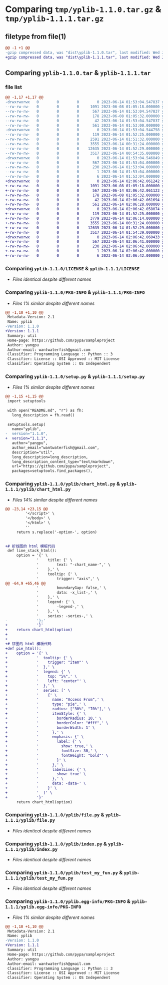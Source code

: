 # Comparing `tmp/yplib-1.1.0.tar.gz` & `tmp/yplib-1.1.1.tar.gz`

## filetype from file(1)

```diff
@@ -1 +1 @@
-gzip compressed data, was "dist\yplib-1.1.0.tar", last modified: Wed Jun 14 01:53:04 2023, max compression
+gzip compressed data, was "dist\yplib-1.1.1.tar", last modified: Wed Jun 14 02:06:42 2023, max compression
```

## Comparing `yplib-1.1.0.tar` & `yplib-1.1.1.tar`

### file list

```diff
@@ -1,17 +1,17 @@
-drwxrwxrwx   0        0        0        0 2023-06-14 01:53:04.547837 yplib-1.1.0/
--rw-rw-rw-   0        0        0     1091 2023-06-08 01:05:18.000000 yplib-1.1.0/LICENSE
--rw-rw-rw-   0        0        0      567 2023-06-14 01:53:04.547837 yplib-1.1.0/PKG-INFO
--rw-rw-rw-   0        0        0      178 2023-06-08 01:05:32.000000 yplib-1.1.0/README.md
--rw-rw-rw-   0        0        0       42 2023-06-14 01:53:04.547837 yplib-1.1.0/setup.cfg
--rw-rw-rw-   0        0        0      561 2023-06-14 01:53:00.000000 yplib-1.1.0/setup.py
-drwxrwxrwx   0        0        0        0 2023-06-14 01:53:04.544758 yplib-1.1.0/yplib/
--rw-rw-rw-   0        0        0      119 2023-06-14 01:52:25.000000 yplib-1.1.0/yplib/__init__.py
--rw-rw-rw-   0        0        0     2591 2023-06-14 01:51:32.000000 yplib-1.1.0/yplib/chart_html.py
--rw-rw-rw-   0        0        0     3555 2023-06-14 00:31:24.000000 yplib-1.1.0/yplib/file.py
--rw-rw-rw-   0        0        0    12635 2023-06-14 01:52:29.000000 yplib-1.1.0/yplib/index.py
--rw-rw-rw-   0        0        0     3517 2023-06-14 00:54:35.000000 yplib-1.1.0/yplib/test_my_fun.py
-drwxrwxrwx   0        0        0        0 2023-06-14 01:53:04.546849 yplib-1.1.0/yplib.egg-info/
--rw-rw-rw-   0        0        0      567 2023-06-14 01:53:04.000000 yplib-1.1.0/yplib.egg-info/PKG-INFO
--rw-rw-rw-   0        0        0      230 2023-06-14 01:53:04.000000 yplib-1.1.0/yplib.egg-info/SOURCES.txt
--rw-rw-rw-   0        0        0        1 2023-06-14 01:53:04.000000 yplib-1.1.0/yplib.egg-info/dependency_links.txt
--rw-rw-rw-   0        0        0        6 2023-06-14 01:53:04.000000 yplib-1.1.0/yplib.egg-info/top_level.txt
+drwxrwxrwx   0        0        0        0 2023-06-14 02:06:42.061242 yplib-1.1.1/
+-rw-rw-rw-   0        0        0     1091 2023-06-08 01:05:18.000000 yplib-1.1.1/LICENSE
+-rw-rw-rw-   0        0        0      567 2023-06-14 02:06:42.061123 yplib-1.1.1/PKG-INFO
+-rw-rw-rw-   0        0        0      178 2023-06-08 01:05:32.000000 yplib-1.1.1/README.md
+-rw-rw-rw-   0        0        0       42 2023-06-14 02:06:42.061694 yplib-1.1.1/setup.cfg
+-rw-rw-rw-   0        0        0      561 2023-06-14 02:06:28.000000 yplib-1.1.1/setup.py
+drwxrwxrwx   0        0        0        0 2023-06-14 02:06:42.058074 yplib-1.1.1/yplib/
+-rw-rw-rw-   0        0        0      119 2023-06-14 01:52:25.000000 yplib-1.1.1/yplib/__init__.py
+-rw-rw-rw-   0        0        0     3779 2023-06-14 02:06:14.000000 yplib-1.1.1/yplib/chart_html.py
+-rw-rw-rw-   0        0        0     3555 2023-06-14 00:31:24.000000 yplib-1.1.1/yplib/file.py
+-rw-rw-rw-   0        0        0    12635 2023-06-14 01:52:29.000000 yplib-1.1.1/yplib/index.py
+-rw-rw-rw-   0        0        0     3517 2023-06-14 01:54:39.000000 yplib-1.1.1/yplib/test_my_fun.py
+drwxrwxrwx   0        0        0        0 2023-06-14 02:06:42.060433 yplib-1.1.1/yplib.egg-info/
+-rw-rw-rw-   0        0        0      567 2023-06-14 02:06:41.000000 yplib-1.1.1/yplib.egg-info/PKG-INFO
+-rw-rw-rw-   0        0        0      230 2023-06-14 02:06:42.000000 yplib-1.1.1/yplib.egg-info/SOURCES.txt
+-rw-rw-rw-   0        0        0        1 2023-06-14 02:06:42.000000 yplib-1.1.1/yplib.egg-info/dependency_links.txt
+-rw-rw-rw-   0        0        0        6 2023-06-14 02:06:42.000000 yplib-1.1.1/yplib.egg-info/top_level.txt
```

### Comparing `yplib-1.1.0/LICENSE` & `yplib-1.1.1/LICENSE`

 * *Files identical despite different names*

### Comparing `yplib-1.1.0/PKG-INFO` & `yplib-1.1.1/PKG-INFO`

 * *Files 1% similar despite different names*

```diff
@@ -1,10 +1,10 @@
 Metadata-Version: 2.1
 Name: yplib
-Version: 1.1.0
+Version: 1.1.1
 Summary: util
 Home-page: https://github.com/pypa/sampleproject
 Author: yangpu
 Author-email: wantwaterfish@gmail.com
 Classifier: Programming Language :: Python :: 3
 Classifier: License :: OSI Approved :: MIT License
 Classifier: Operating System :: OS Independent
```

### Comparing `yplib-1.1.0/setup.py` & `yplib-1.1.1/setup.py`

 * *Files 1% similar despite different names*

```diff
@@ -1,15 +1,15 @@
 import setuptools
 
 with open("README.md", "r") as fh:
   long_description = fh.read()
 
 setuptools.setup(
   name="yplib",
-  version="1.1.0",
+  version="1.1.1",
   author="yangpu",
   author_email="wantwaterfish@gmail.com",
   description="util",
   long_description=long_description,
   long_description_content_type="text/markdown",
   url="https://github.com/pypa/sampleproject",
   packages=setuptools.find_packages(),
```

### Comparing `yplib-1.1.0/yplib/chart_html.py` & `yplib-1.1.1/yplib/chart_html.py`

 * *Files 14% similar despite different names*

```diff
@@ -23,14 +23,15 @@
         '</script>' \
         '</body>' \
         '</html>' \
         ''
     return s.replace('-option-', option)
 
 
+# 折线图的 html 模板代码
 def line_stack_html():
     option = '{' \
              '    title: {' \
              '        text: "-chart_name-",' \
              '    },' \
              '    tooltip: {' \
              '        trigger: "axis",' \
@@ -64,9 +65,46 @@
              '        boundaryGap: false,' \
              '        data: -x_list-,' \
              '    },' \
              '    legend: {' \
              '        -legend-,' \
              '    },' \
              '    series: -series-,' \
-             '};'
+             '}'
+    return chart_html(option)
+
+
+# 饼图的 html 模板代码
+def pie_html():
+    option = '{' \
+             '  tooltip: {' \
+             '    trigger: "item"' \
+             '  },' \
+             '  legend: {' \
+             '    top: "5%",' \
+             '    left: "center"' \
+             '  },' \
+             '  series: [' \
+             '    {' \
+             '      name: "Access From",' \
+             '      type: "pie",' \
+             '      radius: ["30%", "70%"],' \
+             '      itemStyle: {' \
+             '        borderRadius: 10,' \
+             '        borderColor: "#fff",' \
+             '        borderWidth: 1' \
+             '      },' \
+             '      emphasis: {' \
+             '        label: {' \
+             '          show: true,' \
+             '          fontSize: 30,' \
+             '          fontWeight: "bold"' \
+             '        }' \
+             '      },' \
+             '      labelLine: {' \
+             '        show: true' \
+             '      },' \
+             '      data: -data-' \
+             '    }' \
+             '  ]' \
+             '}'
     return chart_html(option)
```

### Comparing `yplib-1.1.0/yplib/file.py` & `yplib-1.1.1/yplib/file.py`

 * *Files identical despite different names*

### Comparing `yplib-1.1.0/yplib/index.py` & `yplib-1.1.1/yplib/index.py`

 * *Files identical despite different names*

### Comparing `yplib-1.1.0/yplib/test_my_fun.py` & `yplib-1.1.1/yplib/test_my_fun.py`

 * *Files identical despite different names*

### Comparing `yplib-1.1.0/yplib.egg-info/PKG-INFO` & `yplib-1.1.1/yplib.egg-info/PKG-INFO`

 * *Files 1% similar despite different names*

```diff
@@ -1,10 +1,10 @@
 Metadata-Version: 2.1
 Name: yplib
-Version: 1.1.0
+Version: 1.1.1
 Summary: util
 Home-page: https://github.com/pypa/sampleproject
 Author: yangpu
 Author-email: wantwaterfish@gmail.com
 Classifier: Programming Language :: Python :: 3
 Classifier: License :: OSI Approved :: MIT License
 Classifier: Operating System :: OS Independent
```

